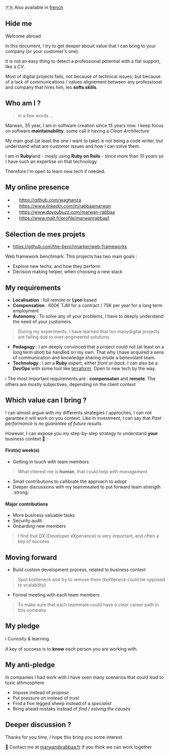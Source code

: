 :fr: Also available in [french](about.fr.md)

## Hide me

Welcome abroad. 

In this document, I try to get deeper abouit value that I can bring to your company (or your customer's one).

It is not an easy thing to detect a professional potential with a flat support, like a _CV_.

Most of digital projects fails, not because of technical issues, but because of a lack of communications / values alignement between any professional and company that hires him, les **softs skills**.


##  Who am I ? 

> in a few words ...

Marwan, 35 year, I am in software creation since 15 years now. I keep focus on software **maintainability**, some call it having a _Clean Architecture_

My main goal (at least the one I want to take) is not being a code writer, but understand what are customer issues and how I can solve them.

I am in **Ruby**land - mosly using **Ruby on Rails** - since more than _10 years_ so I have such an expertise on that technology.

Therefore I'm open to learn new tech if needed.

## My online presence

- <img width="16" height="16" src="https://skillicons.dev/icons?i=github"> https://github.com/waghanza
- <img width="16" height="16" src="https://skillicons.dev/icons?i=linkedin"> https://www.linkedin.com/in/rabbaamarwan
- <img width="16" height="16" src="https://www.doyoubuzz.com/favicon.ico"> https://www.doyoubuzz.com/marwan-rabbaa
- <img width="16" height="16" src="https://cdn.cookielaw.org/logos/05ac99e5-12b5-453a-9d34-cab6cc8b270a/a2ec2e66-d97f-4e33-bc95-66bed1fa8446/malt_picto_color.png"> https://www.malt.fr/profile/marwanrabbaa1

## Sélection de mes projets

+ https://github.com/the-benchmarker/web-frameworks

Web framework benchmark. This projects has two main goals :

+ Explore new techs, and how they perform
+ Decision making helper, when choosing a new stack

## My requirements

+ **Localisation** : full remote or **Lyon** based
+ **Compensation** : 600€ TJM for a contract / 75K per year for a long term employment
+ **Autonomy** : To solve any of your problems, I have to deeply understand the need of your customers.
> During my experiments, I have learned that too manydigital projects are failing due to over-engineered solutions
- **Pedagogy** : I am deeply convinced that a project could not (at least on a long term shot) be handled on my own. That why I have acquired a sens of communication and knowledge sharing inside a benevolant team.
- **Technology** : I am a **Ruby** expert, either *front* or *back*. I can also be a **DevOps** with some tool like [terraform](https://www.terraform.io). Open to new tech by the way. 


:information_source: The most important requirements are : **compensaton** and **remote**. The others are mostly subjectives, depending on the client context


## Which value can I bring ?

I can almost argue with my differents strategies / approches, I can not garantee it will work on you context. Like in investment, I can say that _Past performance is no guarantee of future results_.

However, I can expose you my step-by-step strategy to understand **your** business context :rocket: :

#### First(s) week(s)

+ Getting in touch with team members
> What interest me is **human**, that could help with _management_
+ Small contributions to callibrate the approach to adopt
+ Deeper discussions with my teammeated to put forward team strength :strong:

#### Major contributions

+ More business valuable tasks
+ Security audit
+ Onbarding new members 
> I find that DX (Developer eXperience) is very important, and often a key of success


## Moving forward

+ Build custom development process, related to business context
> Spot bottleneck and try to remove them (bottleneck could be opposed to scalability)
+ Formal meeting with each team members
> To make sure that each teammate could have a clear career path in this company

## My pledge

:information_source: Curiosity & learning

A key of success is to **know** each person you are working with. 


## My anti-pledge

In companies I had work with I have seen many scenarios that could lead to toxic athmosphere

+ Impose instead of _propose_
+ Put pressure on instead of _trust_
+ Find a five legged sheep instead of a _specialist_
+ Bring ahead mistaks instead of _find / solving the causes_

## Deeper discussion ?

Thanks for you time, I hope this bring you some interest

💌 Contact me at [marwan@rabbaa.fr](mailto:marwan@rabbaa.fr) if you think we can work together

